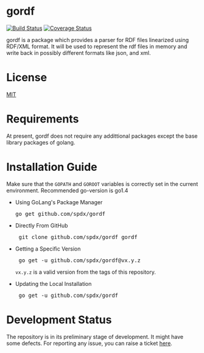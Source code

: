 # gordf
[![Build Status](https://github.com/RishabhBhatnagar/goRdf/workflows/go%20test/badge.svg)](https://github.com/spdx/tools-golang/actions)  [![Coverage Status](https://coveralls.io/repos/github/RishabhBhatnagar/gordf/badge.svg?branch=master)](https://coveralls.io/github/RishabhBhatnagar/gordf?branch=master)


gordf is a package which provides a parser for RDF files linearized using RDF/XML format. It will be used to represent the rdf files in memory and write back in possibly different formats like json, and xml.

# License
[MIT](https://github.com/spdx/goRdf/blob/master/LICENSE.txt)

# Requirements
At present, gordf does not require any addittional packages except the base library packages of golang.

# Installation Guide
  Make sure that the `GOPATH` and `GOROOT` variables is correctly set in the current environment.
  Recommended go-version is go1.4
 * Using GoLang's Package Manager 
      <pre>go get github.com/spdx/gordf</pre>

 * Directly From GitHub
      <pre> git clone github.com/spdx/gordf gordf </pre>
 
 * Getting a Specific Version
      <pre> go get -u github.com/spdx/gordf@vx.y.z </pre>
      `vx.y.z` is a valid version from the tags of this repository.
      
 * Updating the Local Installation
      <pre> go get -u github.com/spdx/gordf </pre>


# Development Status 
The repository is in its preliminary stage of development. It might have some defects. For reporting any issue, you can raise a ticket [here](https://github.com/spdx/goRdf/issues).
